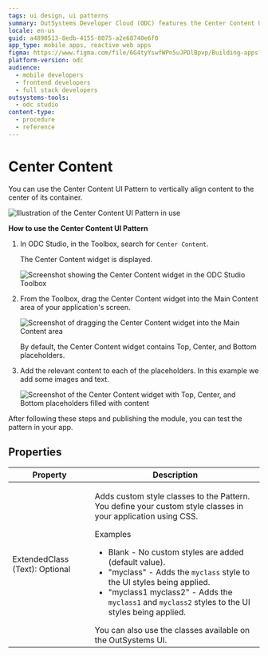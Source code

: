 ```yaml
---
tags: ui design, ui patterns
summary: OutSystems Developer Cloud (ODC) features the Center Content UI Pattern for vertically aligning content within an application's container.
locale: en-us
guid: a4890513-8edb-4155-8075-a2e68740e6f0
app_type: mobile apps, reactive web apps
figma: https://www.figma.com/file/6G4tyYswfWPn5uJPDlBpvp/Building-apps?type=design&node-id=3208%3A21058&t=ZwHw8hXeFhwYsO5V-1
platform-version: odc
audience:
  - mobile developers
  - frontend developers
  - full stack developers
outsystems-tools:
  - odc studio
content-type:
  - procedure
  - reference
---
```


# Center Content

You can use the Center Content UI Pattern to vertically align content to the center of its container.

![Illustration of the Center Content UI Pattern in use](images/centercontent-1.png "Center Content UI Pattern")

**How to use the Center Content UI Pattern**

1. In ODC Studio, in the Toolbox, search for `Center Content`.

    The Center Content widget is displayed.

    ![Screenshot showing the Center Content widget in the ODC Studio Toolbox](images/centercontent-2-ss.png "Center Content Widget in ODC Studio Toolbox")

1. From the Toolbox, drag the Center Content widget into the Main Content area of your application's screen.

    ![Screenshot of dragging the Center Content widget into the Main Content area](images/centercontent-3-ss.png "Dragging Center Content Widget")

    By default, the Center Content widget contains Top, Center, and Bottom placeholders.

1. Add the relevant content to each of the placeholders. In this example we add some images and text.

    ![Screenshot of the Center Content widget with Top, Center, and Bottom placeholders filled with content](images/centercontent-4-ss.png "Center Content Widget with Placeholders")

After following these steps and publishing the module, you can test the pattern in your app.

## Properties

| Property                       | Description                                                                                                                                                                                                                                                                                                                                                                                                                                                                                                                                                                                                                   |
|--------------------------------|-------------------------------------------------------------------------------------------------------------------------------------------------------------------------------------------------------------------------------------------------------------------------------------------------------------------------------------------------------------------------------------------------------------------------------------------------------------------------------------------------------------------------------------------------------------------------------------------------------------------------------|
| ExtendedClass (Text): Optional | <p>Adds custom style classes to the Pattern. You define your custom style classes in your application using CSS.</p> <p>Examples <ul><li>Blank - No custom styles are added (default value).</li><li>"myclass" - Adds the ``myclass`` style to the UI styles being applied.</li><li>"myclass1 myclass2" - Adds the ``myclass1`` and ``myclass2`` styles to the UI styles being applied.</li></ul></p>You can also use the classes available on the OutSystems UI. |
